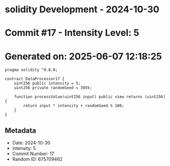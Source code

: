 ﻿# solidity Development - 2024-10-30
# Commit #17 - Intensity Level: 5
# Generated on: 2025-06-07 12:18:25
```solidity
pragma solidity ^0.8.0;

contract DataProcessor17 {
    uint256 public intensity = 5;
    uint256 private randomSeed = 3955;

    function processValue(uint256 input) public view returns (uint256) {
        return input * intensity + randomSeed % 100;
    }
}
```
## Metadata
- Date: 2024-10-30
- Intensity: 5
- Commit Number: 17
- Random ID: 675709462
